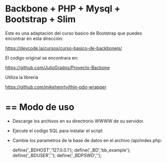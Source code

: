 Backbone + PHP + Mysql + Bootstrap + Slim 
==
Este es una adaptación del curso basico de Bootstrap que puedes encontrar en esta dirección: 

https://devcode.la/cursos/curso-basico-de-backbonejs/

El codigo original se encontrara en:

https://github.com/JulioGrados/Proyecto-Bacbone

Utiliza la libreria

https://github.com/mikehenrty/thin-pdo-wrapper

==
Modo de uso
==

* Descarge los archivos en su directrorio WWWW de su servidor.
* Ejecute el codigo SQL para instalar el script
* Cambie los parametros de la base de datos en el archivo /api/index.php:

	define('_BDHOST','127.0.0.1');
	define('_BD','bb_example');
	define('_BDUSER','');
	define('_BDPSWD','');
